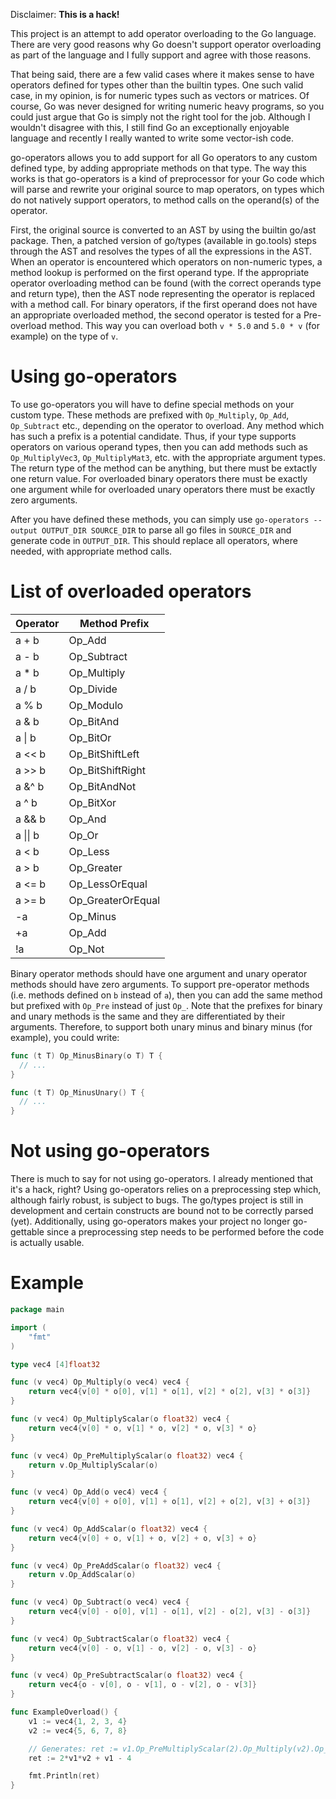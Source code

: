 Disclaimer: **This is a hack!**

This project is an attempt to add operator overloading to the Go language. There
are very good reasons why Go doesn't support operator overloading as part of
the language and I fully support and agree with those reasons.

That being said, there are a few valid cases where it makes sense to have
operators defined for types other than the builtin types. One such valid
case, in my opinion, is for numeric types such as vectors or matrices. Of course,
Go was never designed for writing numeric heavy programs, so you could just
argue that Go is simply not the right tool for the job. Although I wouldn't
disagree with this, I still find Go an exceptionally enjoyable language and
recently I really wanted to write some vector-ish code.

go-operators allows you to add support for all Go operators to any custom
defined type, by adding appropriate methods on that type. The way this works is
that go-operators is a kind of preprocessor for your Go code which will parse
and rewrite your original source to map operators, on types which do not natively
support operators, to method calls on the operand(s) of the operator.

First, the original source is converted to an AST by using the builtin go/ast package.
Then, a patched version of go/types (available in go.tools) steps through the
AST and resolves the types of all the expressions in the AST. When an operator
is encountered which operators on non-numeric types, a method lookup is
performed on the first operand type. If the appropriate operator overloading
method can be found (with the correct operands type and return type), then the
AST node representing the operator is replaced with a method call. For binary
operators, if the first operand does not have an appropriate overloaded method,
the second operator is tested for a Pre- overload method. This way you can
overload both `v * 5.0` and `5.0 * v` (for example) on the type of `v`.

# Using go-operators
To use go-operators you will have to define special methods on your custom type.
These methods are prefixed with `Op_Multiply`, `Op_Add`, `Op_Subtract` etc.,
depending on the operator to overload. Any method which has such a prefix is
a potential candidate. Thus, if your type supports operators on various operand
types, then you can add methods such as `Op_MultiplyVec3`, `Op_MultiplyMat3`,
etc. with the appropriate argument types. The return type of the method can be
anything, but there must be extactly one return value. For overloaded binary
operators there must be exactly one argument while for overloaded unary operators
there must be exactly zero arguments.

After you have defined these methods, you can simply use
`go-operators --output OUTPUT_DIR SOURCE_DIR` to parse all go files in
`SOURCE_DIR` and generate code in `OUTPUT_DIR`. This should replace all operators,
where needed, with appropriate method calls.

# List of overloaded operators

| Operator | Method Prefix |
|----------|---------------|
| a + b    | Op_Add        |
| a - b    | Op_Subtract   |
| a * b    | Op_Multiply   |
| a / b    | Op_Divide     |
| a % b    | Op_Modulo     |
| a & b    | Op_BitAnd     |
| a &#124; b | Op_BitOr      |
| a << b   | Op_BitShiftLeft |
| a >> b   | Op_BitShiftRight |
| a &^ b   | Op_BitAndNot  |
| a ^ b    | Op_BitXor     |
| a && b   | Op_And        |
| a &#124;&#124; b   | Op_Or         |
| a < b    | Op_Less       |
| a > b    | Op_Greater    |
| a <= b   | Op_LessOrEqual |
| a >= b   | Op_GreaterOrEqual |
| -a       | Op_Minus      |
| +a       | Op_Add        |
| !a       | Op_Not        |

Binary operator methods should have one argument and unary operator methods should have zero arguments.
To support pre-operator methods (i.e. methods defined on `b` instead of `a`), then you can add the
same method but prefixed with `Op_Pre` instead of just `Op_`. Note that the prefixes for binary
and unary methods is the same and they are differentiated by their arguments. Therefore, to support
both unary minus and binary minus (for example), you could write:

```go
func (t T) Op_MinusBinary(o T) T {
  // ...
}

func (t T) Op_MinusUnary() T {
  // ...
}

```

# Not using go-operators
There is much to say for not using go-operators. I already mentioned that it's
a hack, right? Using go-operators relies on a preprocessing step which, although
fairly robust, is subject to bugs. The go/types project is still in development
and certain constructs are bound not to be correctly parsed (yet). Additionally,
using go-operators makes your project no longer go-gettable since a preprocessing
step needs to be performed before the code is actually usable.

# Example
```go
package main

import (
	"fmt"
)

type vec4 [4]float32

func (v vec4) Op_Multiply(o vec4) vec4 {
	return vec4{v[0] * o[0], v[1] * o[1], v[2] * o[2], v[3] * o[3]}
}

func (v vec4) Op_MultiplyScalar(o float32) vec4 {
	return vec4{v[0] * o, v[1] * o, v[2] * o, v[3] * o}
}

func (v vec4) Op_PreMultiplyScalar(o float32) vec4 {
	return v.Op_MultiplyScalar(o)
}

func (v vec4) Op_Add(o vec4) vec4 {
	return vec4{v[0] + o[0], v[1] + o[1], v[2] + o[2], v[3] + o[3]}
}

func (v vec4) Op_AddScalar(o float32) vec4 {
	return vec4{v[0] + o, v[1] + o, v[2] + o, v[3] + o}
}

func (v vec4) Op_PreAddScalar(o float32) vec4 {
	return v.Op_AddScalar(o)
}

func (v vec4) Op_Subtract(o vec4) vec4 {
	return vec4{v[0] - o[0], v[1] - o[1], v[2] - o[2], v[3] - o[3]}
}

func (v vec4) Op_SubtractScalar(o float32) vec4 {
	return vec4{v[0] - o, v[1] - o, v[2] - o, v[3] - o}
}

func (v vec4) Op_PreSubtractScalar(o float32) vec4 {
	return vec4{o - v[0], o - v[1], o - v[2], o - v[3]}
}

func ExampleOverload() {
	v1 := vec4{1, 2, 3, 4}
	v2 := vec4{5, 6, 7, 8}

	// Generates: ret := v1.Op_PreMultiplyScalar(2).Op_Multiply(v2).Op_Add(v1).Op_SubtractScalar(4)
	ret := 2*v1*v2 + v1 - 4

	fmt.Println(ret)
}
```
